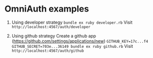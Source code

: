 # OmniAuth examples

1. Using developer strategy
   `bundle ex ruby developer.rb`
   Visit `http://localhost:4567/auth/developer`

2. Using github strategy
   Create a github app (https://github.com/settings/applications/new)
   `GITHUB_KEY=17c...f4 GITHUB_SECRET=703e...36149 bundle ex ruby github.rb`
   Visit `http://localhost:4567/auth/github`
